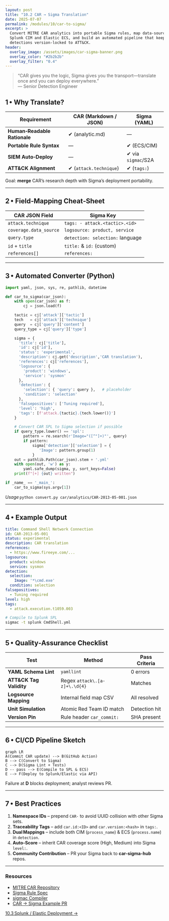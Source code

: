 ```yaml
---
layout: post
title: "10.2 CAR → Sigma Translation"
date: 2025-07-07
permalink: /modules/10/car-to-sigma/
excerpt: >
  Convert MITRE CAR analytics into portable Sigma rules, map data‑sources to
  Splunk CIM and Elastic ECS, and build an automated pipeline that keeps your
  detections version‑locked to ATT&CK.
header:
  overlay_image: /assets/images/car-sigma-banner.png
  overlay_color: "#2b2b2b"
  overlay_filter: "0.4"
---
```


> “CAR gives you the logic, Sigma gives you the transport—translate once and you
> can deploy everywhere.”  
> — Senior Detection Engineer

## 1 • Why Translate?

| Requirement                      | CAR (Markdown / JSON) | Sigma (YAML) |
|----------------------------------|-----------------------|--------------|
| **Human‑Readable Rationale**     | ✔ (analytic.md)      | —            |
| **Portable Rule Syntax**         | —                     | ✔ (ECS/CIM) |
| **SIEM Auto‑Deploy**             | —                     | ✔ via `sigmac`/S2A |
| **ATT&CK Alignment**             | ✔ (`attack.technique`)| ✔ (`tags:`) |

Goal: **merge** CAR’s research depth with Sigma’s deployment portability.

---

## 2 • Field‑Mapping Cheat‑Sheet

| CAR JSON Field        | Sigma Key                         |
|-----------------------|-----------------------------------|
| `attack.technique`    | `tags: - attack.<tactic>.<id>`    |
| `coverage.data_source`| `logsource: product, service`     |
| `query.type`          | `detection: selection:` language  |
| `id` + `title`        | `title:` & `id:` (custom)         |
| `references[]`        | `references:`                     |

---

## 3 • Automated Converter (Python)

```python
import yaml, json, sys, re, pathlib, datetime

def car_to_sigma(car_json):
    with open(car_json) as f:
        cj = json.load(f)

    tactic = cj['attack']['tactic']
    tech   = cj['attack']['technique']
    query  = cj['query']['content']
    query_type = cj['query']['type']

    sigma = {
      'title': cj['title'],
      'id': cj['id'],
      'status': 'experimental',
      'description': cj.get('description','CAR translation'),
      'references': cj['references'],
      'logsource': {
        'product': 'windows',
        'service': 'sysmon'
      },
      'detection': {
        'selection': { 'query': query },   # placeholder
        'condition': 'selection'
      },
      'falsepositives': ['Tuning required'],
      'level': 'high',
      'tags': [f'attack.{tactic}.{tech.lower()}']
    }

    # Convert CAR SPL to Sigma selection if possible
    if query_type.lower() == 'spl':
        pattern = re.search(r'Image="([^"]+)"', query)
        if pattern:
            sigma['detection']['selection'] = {
               'Image': pattern.group(1)
            }
    out = pathlib.Path(car_json).stem + '.yml'
    with open(out, 'w') as y:
        yaml.safe_dump(sigma, y, sort_keys=False)
    print(f"[+] {out} written")

if _name_ == '_main_':
    car_to_sigma(sys.argv[1])

```
*Usage* `python convert.py car/analytics/CAR-2013-05-001.json`

---

## 4 • Example Output

```yaml
title: Command Shell Network Connection
id: CAR-2013-05-001
status: experimental
description: CAR translation
references:
  - https://www.fireeye.com/...
logsource:
  product: windows
  service: sysmon
detection:
  selection:
    Image: '*\cmd.exe'
  condition: selection
falsepositives:
  - Tuning required
level: high
tags:
  - attack.execution.t1059.003
```

```bash
# Compile to Splunk SPL
sigmac -t splunk CmdShell.yml
```

---

## 5 • Quality‑Assurance Checklist

| Test                               | Method                           | Pass Criteria |
|------------------------------------|----------------------------------|---------------|
| **YAML Schema Lint**               | `yamllint`                       | 0 errors      |
| **ATT&CK Tag Validity**            | Regex `attack\.[a-z]+\.\d{4}`    | Matches       |
| **Logsource Mapping**              | Internal field map CSV           | All resolved  |
| **Unit Simulation**                | Atomic Red Team ID match         | Detection hit |
| **Version Pin**                    | Rule header `car_commit:`        | SHA present   |

---

## 6 • CI/CD Pipeline Sketch

```mermaid
graph LR
A(Commit CAR update) --> B(GitHub Action)
B --> C(Convert to Sigma)
C --> D(Sigma Lint + Tests)
D -- pass --> E(Compile to SPL & ECS)
E --> F(Deploy to Splunk/Elastic via API)
```

Failure at **D** blocks deployment; analyst reviews PR.

---

## 7 • Best Practices

1. **Namespace IDs** – prepend `CAR-` to avoid UUID collision with other Sigma sets.  
2. **Traceability Tags** – add `car.id:<ID>` and `car.version:<hash>` in `tags:`.  
3. **Dual Mappings** – include both CIM (`process_name`) & ECS (`process.name`) in `detection`.  
4. **Auto‑Score** – inherit CAR coverage score (High, Medium) into Sigma `level:`.  
5. **Community Contribution** – PR your Sigma back to **car-sigma-hub** repos.

---

<div class="post-resources container">
  <h3>Resources</h3>
  <ul>
    <li><a href="https://github.com/mitre-attack/car" target="_blank">MITRE CAR Repository</a></li>
    <li><a href="https://github.com/SigmaHQ/sigma" target="_blank">Sigma Rule Spec</a></li>
    <li><a href="https://sigmac.readthedocs.io/en/latest/" target="_blank">sigmac Compiler</a></li>
    <li><a href="https://github.com/Neo23x0/sigma/pull/1075" target="_blank">CAR → Sigma Example PR</a></li>
  </ul>
</div>

<a href="{{ site.baseurl }}/modules/10/splunk-elastic-deploy/" class="next-link">10.3 Splunk / Elastic Deployment →</a>